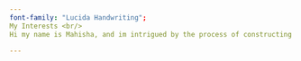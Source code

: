 ```yaml
---
font-family: "Lucida Handwriting";
My Interests <br/>
Hi my name is Mahisha, and im intrigued by the process of constructing Artificial Intelligence and the complex structure of its board spectrum.

---
```

